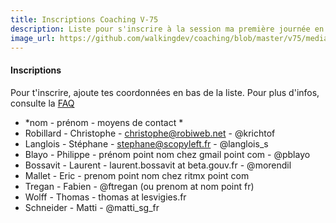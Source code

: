 ```yaml
---
title: Inscriptions Coaching V-75
description: Liste pour s'inscrire à la session ma première journée en tant que coach
image_url: https://github.com/walkingdev/coaching/blob/master/v75/media/banner-coaching.jpg?raw=true
---
```


#### Inscriptions

Pour t'inscrire, ajoute tes coordonnées en bas de la liste.
Pour plus d'infos, consulte la [FAQ](http://walkingdev.fr/#walkingdev/coaching/blob/master/v75/faq.md)

* *nom - prénom - moyens de contact *
* Robillard - Christophe - christophe@robiweb.net - @krichtof
* Langlois - Stéphane - stephane@scopyleft.fr - @langlois_s
* Blayo - Philippe - prénom point nom chez gmail point com - @pblayo
* Bossavit - Laurent - laurent.bossavit at beta.gouv.fr - @morendil
* Mallet - Eric - prenom point nom chez ritmx point com
* Tregan - Fabien - @ftregan (ou prenom at nom point fr)
* Wolff - Thomas - thomas at lesvigies.fr
* Schneider - Matti - @matti_sg_fr
